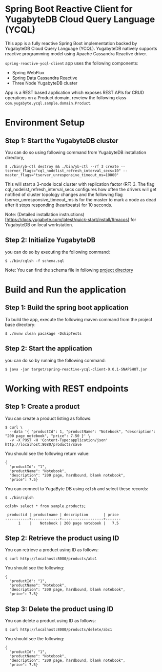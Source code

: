 # Spring Boot Reactive Client for YugabyteDB Cloud Query Language (YCQL)

This app is a fully reactive Spring Boot implementation backed by YugabyteDB Cloud Query Language (YCQL). YugabyteDB natively supports reactive programming model using Apache Cassandra Reactive driver.

`spring-reactive-ycql-client` app uses the following components:

- Spring WebFlux
- Spring Data Cassandra Reactive
- Three Node YugabyteDB cluster

App is a REST based application which exposes REST APIs for CRUD operations on a Product domain, reveiew the following class `com.yugabyte.ycql.sample.domain.Product`. 


# Environment Setup


## Step 1: Start the YugabyteDB cluster

You can do so using following command from YugabyteDB installation directory,


```
$ ./bin/yb-ctl destroy && ./bin/yb-ctl --rf 3 create --tserver_flags="cql_nodelist_refresh_interval_secs=10" --master_flags="tserver_unresponsive_timeout_ms=10000"
```

This will start a 3-node local cluster with replication factor (RF) 3. The flag cql_nodelist_refresh_interval_secs configures how often the drivers will get notified of cluster topology changes and the following flag tserver_unresponsive_timeout_ms is for the master to mark a node as dead after it stops responding (heartbeats) for 10 seconds.

Note: (Detailed installation instructions)[https://docs.yugabyte.com/latest/quick-start/install/#macos] for YugabyteDB on local workstation.

## Step 2: Initialize YugabyteDB

you can do so by executing the following command:

```
$ ./bin/cqlsh -f schema.sql
```

Note: You can find the schema file in following [project directory](src/main/resources/ycql/schema.cql)

# Build and Run the application

## Step 1: Build the spring boot application

To build the app, execute the following maven command from the project base directory:

```
$ ./mvnw clean pacakage -DskipTests
```

## Step 2: Start the application

you can do so by running the following command:

```
$ java -jar target/spring-reactive-ycql-client-0.0.1-SNAPSHOT.jar
```

# Working with REST endpoints

## Step 1: Create a product

You can create a product listing as follows:
```
$ curl \
  --data '{ "productId": 1, "productName": "Notebook", "description": "200 page notebook", "price": 7.50 }' \
  -v -X POST -H 'Content-Type:application/json' http://localhost:8080/products/save
```

You should see the following return value:
```
{
  "productId": "1",
  "productName": "Notebook",
  "description": "200 page, hardbound, blank notebook",
  "price": 7.5}
```
You can connect to YugaByte DB using `cqlsh` and select these records:

```
$ ./bin/cqlsh

cqlsh> select * from sample.products;

 productid | productname | description       | price
-----------+-------------+-------------------+-------
      1    |    Notebook | 200 page notebook |   7.5
```

## Step 2: Retrieve the product using ID

You can retrieve a product using ID as follows:

```
$ curl http://localhost:8080/products/abc1
```

You should see the following:
```
{
  "productId": "1",
  "productName": "Notebook",
  "description": "200 page, hardbound, blank notebook",
  "price": 7.5}
```

## Step 3: Delete the product using ID 

You can delete a product using ID as follows:

```
$ curl http://localhost:8080/products/delete/abc1
```

You should see the following:
```
{
  "productId": "1",
  "productName": "Notebook",
  "description": "200 page, hardbound, blank notebook",
  "price": 7.5}
```




